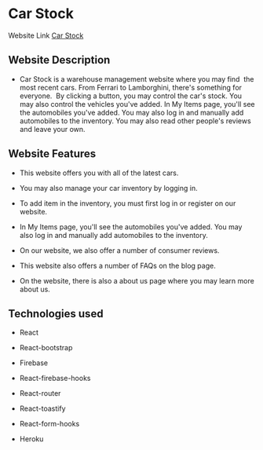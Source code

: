 # Car Stock

Website Link [Car Stock](https://warehouse-management-7e053.web.app/)

## Website Description

- Car Stock is a warehouse management website where you may find  the most recent cars. From Ferrari to Lamborghini, there's something for everyone.  By clicking a button, you may control the car's stock. You may also control the vehicles you've added. In My Items page, you'll see the automobiles you've added. You may also log in and manually add automobiles to the inventory. You may also read other people's reviews and leave your own.

## Website Features

- This website offers you with all of the latest cars.

- You may also manage your car inventory by logging in.

- To add item in the inventory, you must first log in or register on our website.

- In My Items page, you'll see the automobiles you've added. You may also log in and manually add automobiles to the inventory.

- On our website, we also offer a number of consumer reviews.

- This website also offers a number of FAQs on the blog page.

- On the website, there is also a about us page where you may learn more about us.

## Technologies used

- React

- React-bootstrap

- Firebase

- React-firebase-hooks

- React-router

- React-toastify

- React-form-hooks

- Heroku
